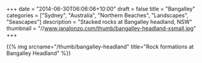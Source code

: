 +++
date = "2014-06-30T06:06:06+10:00"
draft = false
title = "Bangalley"
categories = ["Sydney", "Australia", "Northern Beaches", "Landscapes", "Seascapes"]
description = "Stacked rocks at Bangalley headland, NSW"
thumbnail = "//www.janalonzo.com/thumb/bangalley-headland-xsmall.jpg"
+++

{{% img srcname="/thumb/bangalley-headland" title="Rock formations at Bangalley Headland" %}}

